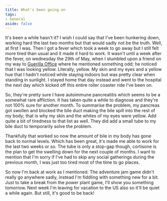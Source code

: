 ```yaml
---
title: What's been going on
tags:
- General
aside: false
---
```


It's been a while hasn't it? I wish I could say that I've been hunkering down, working hard the last two months but that would sadly not be the truth. Well, at first I was. Then I got a fever which took a week to go away but I still felt more tired than usual and it made it hard to work. It wasn't until a week after the fever, on wednesday the 29th of May, when I stumbled upon a friend on my way to [Guerilla Office](http://www.meetup.com/Guerilla-Office-OREBRO/) where he mentioned something odd; he noticed that I was looking yellow. Literally, yellow. My skin and my eyes and a yellow hue that I hadn't noticed while staying indoors but was pretty clear when standing in sunlight. I stayed home that day instead and went to the hospital the next day which kicked off this entire roller coaster ride I've been on.

So, they're pretty sure I have autoimmune pancreatitis which seems to be a somewhat rare affliction. It has taken quite a while to diagnose and they're not 100% sure for another month. To summarise the problem, my pancreas got swollen and blocked the bile duct making the bile spill into the rest of my body; that is why my skin and the whites of my eyes were yellow. Add quite a bit of tiredness to that list as well. They did add a small tube to my bile duct to temporarily solve the problem.

Thankfully that worked so now the amount of bile in my body has gone back to normal levels. Which has been great, it's made me able to work for the last two weeks or so. The tube is only a stop-gap though, cortisone is the plan to get the swelling down for the next couple of months. I want to mention that I'm sorry if I've had to skip any social gatherings during the previous month, I was just too tired most of the time to go places.

So now I'm back at work as I mentioned. The adventure jam game didn't really go anywhere sadly, instead I'm fiddling with something new for a bit. Just to take a break from the power plant game, I'll show you something tomorrow. Next week I'm leaving for vacation to the US also so it'll be quiet a while again. But still, it's good to be back!
